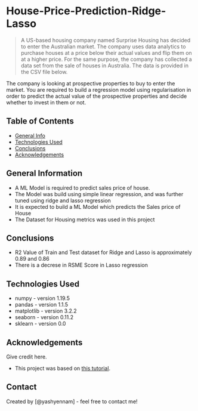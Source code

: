 # House-Price-Prediction-Ridge-Lasso
> A US-based housing company named Surprise Housing has decided to enter the Australian market. The company uses data analytics to purchase houses at a price below their actual values and flip them on at a higher price. For the same purpose, the company has collected a data set from the sale of houses in Australia. The data is provided in the CSV file below.

The company is looking at prospective properties to buy to enter the market. You are required to build a regression model using regularisation in order to predict the actual value of the prospective properties and decide whether to invest in them or not.


## Table of Contents
* [General Info](#general-information)
* [Technologies Used](#technologies-used)
* [Conclusions](#conclusions)
* [Acknowledgements](#acknowledgements)

<!-- You can include any other section that is pertinent to your problem -->

## General Information
- A ML Model is required to predict sales price of house.
- The Model was build using simple linear regression, and was further tuned using ridge and lasso regression
- It is expected to build a ML Model which predicts the Sales price of House
- The Dataset for Housing metrics was used in this project

<!-- You don't have to answer all the questions - just the ones relevant to your project. -->

## Conclusions
- R2 Value of Train and Test dataset for Ridge and Lasso is approximately 0.89 and 0.86
- There is a decrese in RSME Score in Lasso regression 

<!-- You don't have to answer all the questions - just the ones relevant to your project. -->


## Technologies Used
 
- numpy - version 1.19.5
- pandas - version 1.1.5
- matplotlib - version 3.2.2
- seaborn - version 0.11.2
- sklearn - version 0.0

<!-- As the libraries versions keep on changing, it is recommended to mention the version of library used in this project -->

## Acknowledgements
Give credit here.
- This project was based on [this tutorial](https://www.Upgrad.com).


## Contact
Created by [@yashyennam] - feel free to contact me!


<!-- Optional -->
<!-- ## License -->
<!-- This project is open source and available under the [... License](). -->

<!-- You don't have to include all sections - just the one's relevant to your project -->